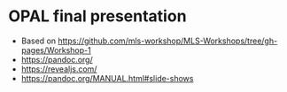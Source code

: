 # OPAL final presentation

- Based on https://github.com/mls-workshop/MLS-Workshops/tree/gh-pages/Workshop-1
- https://pandoc.org/
- https://revealjs.com/
- https://pandoc.org/MANUAL.html#slide-shows